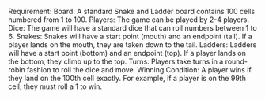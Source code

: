 Requirement:
Board: A standard Snake and Ladder board contains 100 cells numbered from 1 to 100.
Players: The game can be played by 2-4 players.
Dice: The game will have a standard dice that can roll numbers between 1 to 6.
Snakes: Snakes will have a start point (mouth) and an endpoint (tail). If a player lands on the mouth, they are taken down to the tail.
Ladders: Ladders will have a start point (bottom) and an endpoint (top). If a player lands on the bottom, they climb up to the top.
Turns: Players take turns in a round-robin fashion to roll the dice and move.
Winning Condition: A player wins if they land on the 100th cell exactly. For example, if a player is on the 99th cell, they must roll a 1 to win.